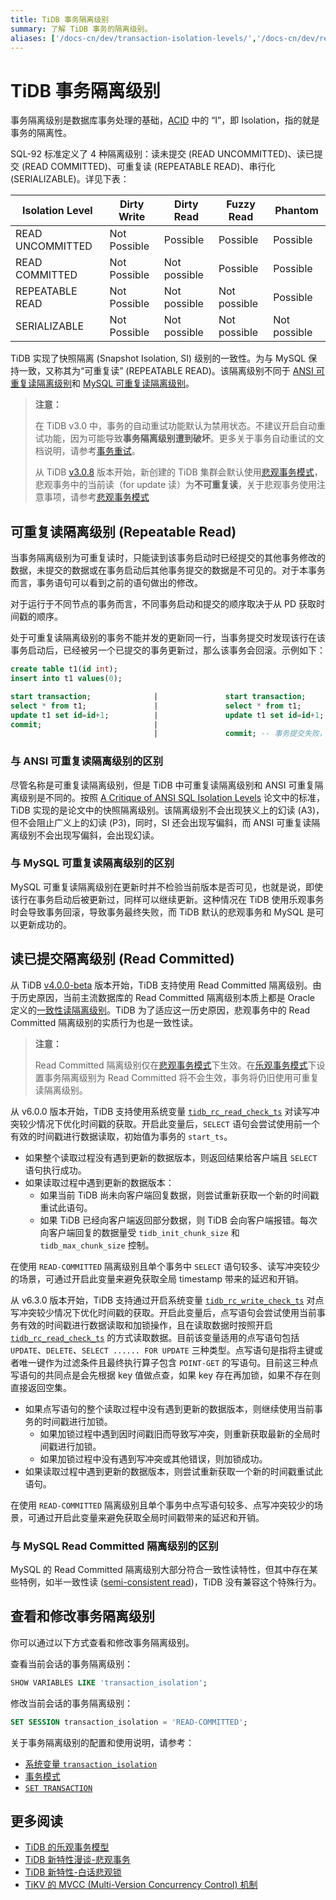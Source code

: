 ```yaml
---
title: TiDB 事务隔离级别
summary: 了解 TiDB 事务的隔离级别。
aliases: ['/docs-cn/dev/transaction-isolation-levels/','/docs-cn/dev/reference/transactions/transaction-isolation/']
---
```


# TiDB 事务隔离级别

事务隔离级别是数据库事务处理的基础，[ACID](/glossary.md#acid) 中的 “I”，即 Isolation，指的就是事务的隔离性。

SQL-92 标准定义了 4 种隔离级别：读未提交 (READ UNCOMMITTED)、读已提交 (READ COMMITTED)、可重复读 (REPEATABLE READ)、串行化 (SERIALIZABLE)。详见下表：

| Isolation Level  | Dirty Write  | Dirty Read   | Fuzzy Read   | Phantom      |
| ---------------- | ------------ | ------------ | ------------ | ------------ |
| READ UNCOMMITTED | Not Possible | Possible     | Possible     | Possible     |
| READ COMMITTED   | Not Possible | Not possible | Possible     | Possible     |
| REPEATABLE READ  | Not Possible | Not possible | Not possible | Possible     |
| SERIALIZABLE     | Not Possible | Not possible | Not possible | Not possible |

TiDB 实现了快照隔离 (Snapshot Isolation, SI) 级别的一致性。为与 MySQL 保持一致，又称其为“可重复读” (REPEATABLE READ)。该隔离级别不同于 [ANSI 可重复读隔离级别](#与-ansi-可重复读隔离级别的区别)和 [MySQL 可重复读隔离级别](#与-mysql-可重复读隔离级别的区别)。

> **注意：**
>
> 在 TiDB v3.0 中，事务的自动重试功能默认为禁用状态。不建议开启自动重试功能，因为可能导致**事务隔离级别遭到破坏**。更多关于事务自动重试的文档说明，请参考[事务重试](/optimistic-transaction.md#重试机制)。
>
> 从 TiDB [v3.0.8](/releases/release-3.0.8.md#tidb) 版本开始，新创建的 TiDB 集群会默认使用[悲观事务模式](/pessimistic-transaction.md)，悲观事务中的当前读（for update 读）为**不可重复读**，关于悲观事务使用注意事项，请参考[悲观事务模式](/pessimistic-transaction.md)

## 可重复读隔离级别 (Repeatable Read)

当事务隔离级别为可重复读时，只能读到该事务启动时已经提交的其他事务修改的数据，未提交的数据或在事务启动后其他事务提交的数据是不可见的。对于本事务而言，事务语句可以看到之前的语句做出的修改。

对于运行于不同节点的事务而言，不同事务启动和提交的顺序取决于从 PD 获取时间戳的顺序。

处于可重复读隔离级别的事务不能并发的更新同一行，当事务提交时发现该行在该事务启动后，已经被另一个已提交的事务更新过，那么该事务会回滚。示例如下：

```sql
create table t1(id int);
insert into t1 values(0);

start transaction;              |               start transaction;
select * from t1;               |               select * from t1;
update t1 set id=id+1;          |               update t1 set id=id+1; -- 如果使用悲观事务，则后一个执行的 update 语句会等锁，直到持有锁的事务提交或者回滚释放行锁。
commit;                         |
                                |               commit; -- 事务提交失败，回滚。如果使用悲观事务，可以提交成功。
```

### 与 ANSI 可重复读隔离级别的区别

尽管名称是可重复读隔离级别，但是 TiDB 中可重复读隔离级别和 ANSI 可重复隔离级别是不同的。按照 [A Critique of ANSI SQL Isolation Levels](https://www.microsoft.com/en-us/research/wp-content/uploads/2016/02/tr-95-51.pdf) 论文中的标准，TiDB 实现的是论文中的快照隔离级别。该隔离级别不会出现狭义上的幻读 (A3)，但不会阻止广义上的幻读 (P3)，同时，SI 还会出现写偏斜，而 ANSI 可重复读隔离级别不会出现写偏斜，会出现幻读。

### 与 MySQL 可重复读隔离级别的区别

MySQL 可重复读隔离级别在更新时并不检验当前版本是否可见，也就是说，即使该行在事务启动后被更新过，同样可以继续更新。这种情况在 TiDB 使用乐观事务时会导致事务回滚，导致事务最终失败，而 TiDB 默认的悲观事务和 MySQL 是可以更新成功的。

## 读已提交隔离级别 (Read Committed)

从 TiDB [v4.0.0-beta](/releases/release-4.0.0-beta.md#tidb) 版本开始，TiDB 支持使用 Read Committed 隔离级别。由于历史原因，当前主流数据库的 Read Committed 隔离级别本质上都是 Oracle 定义的[一致性读隔离级别](https://docs.oracle.com/cd/B19306_01/server.102/b14220/consist.htm)。TiDB 为了适应这一历史原因，悲观事务中的 Read Committed 隔离级别的实质行为也是一致性读。

> **注意：**
>
> Read Committed 隔离级别仅在[悲观事务模式](/pessimistic-transaction.md)下生效。在[乐观事务模式](/optimistic-transaction.md)下设置事务隔离级别为 Read Committed 将不会生效，事务将仍旧使用可重复读隔离级别。

从 v6.0.0 版本开始，TiDB 支持使用系统变量 [`tidb_rc_read_check_ts`](/system-variables.md#tidb_rc_read_check_ts-从-v600-版本开始引入) 对读写冲突较少情况下优化时间戳的获取。开启此变量后，`SELECT` 语句会尝试使用前一个有效的时间戳进行数据读取，初始值为事务的 `start_ts`。

- 如果整个读取过程没有遇到更新的数据版本，则返回结果给客户端且 `SELECT` 语句执行成功。
- 如果读取过程中遇到更新的数据版本：
    - 如果当前 TiDB 尚未向客户端回复数据，则尝试重新获取一个新的时间戳重试此语句。
    - 如果 TiDB 已经向客户端返回部分数据，则 TiDB 会向客户端报错。每次向客户端回复的数据量受 `tidb_init_chunk_size` 和 `tidb_max_chunk_size` 控制。

在使用 `READ-COMMITTED` 隔离级别且单个事务中 `SELECT` 语句较多、读写冲突较少的场景，可通过开启此变量来避免获取全局 timestamp 带来的延迟和开销。

从 v6.3.0 版本开始，TiDB 支持通过开启系统变量 [`tidb_rc_write_check_ts`](/system-variables.md#tidb_rc_write_check_ts-从-v630-版本开始引入) 对点写冲突较少情况下优化时间戳的获取。开启此变量后，点写语句会尝试使用当前事务有效的时间戳进行数据读取和加锁操作，且在读取数据时按照开启 [`tidb_rc_read_check_ts`](/system-variables.md#tidb_rc_read_check_ts-从-v600-版本开始引入) 的方式读取数据。目前该变量适用的点写语句包括 `UPDATE`、`DELETE`、`SELECT ...... FOR UPDATE` 三种类型。点写语句是指将主键或者唯一键作为过滤条件且最终执行算子包含 `POINT-GET` 的写语句。目前这三种点写语句的共同点是会先根据 key 值做点查，如果 key 存在再加锁，如果不存在则直接返回空集。

- 如果点写语句的整个读取过程中没有遇到更新的数据版本，则继续使用当前事务的时间戳进行加锁。
    - 如果加锁过程中遇到因时间戳旧而导致写冲突，则重新获取最新的全局时间戳进行加锁。
    - 如果加锁过程中没有遇到写冲突或其他错误，则加锁成功。
- 如果读取过程中遇到更新的数据版本，则尝试重新获取一个新的时间戳重试此语句。

在使用 `READ-COMMITTED` 隔离级别且单个事务中点写语句较多、点写冲突较少的场景，可通过开启此变量来避免获取全局时间戳带来的延迟和开销。

### 与 MySQL Read Committed 隔离级别的区别

MySQL 的 Read Committed 隔离级别大部分符合一致性读特性，但其中存在某些特例，如半一致性读 ([semi-consistent read](https://dev.mysql.com/doc/refman/8.0/en/innodb-transaction-isolation-levels.html))，TiDB 没有兼容这个特殊行为。

## 查看和修改事务隔离级别

你可以通过以下方式查看和修改事务隔离级别。

查看当前会话的事务隔离级别：

```sql
SHOW VARIABLES LIKE 'transaction_isolation';
```

修改当前会话的事务隔离级别：

```sql
SET SESSION transaction_isolation = 'READ-COMMITTED';
```

关于事务隔离级别的配置和使用说明，请参考：

- [系统变量 `transaction_isolation`](/system-variables.md#transaction_isolation)
- [事务模式](/pessimistic-transaction.md#隔离级别)
- [`SET TRANSACTION`](/sql-statements/sql-statement-set-transaction.md)
  
## 更多阅读

- [TiDB 的乐观事务模型](https://pingcap.com/blog-cn/best-practice-optimistic-transaction/)
- [TiDB 新特性漫谈-悲观事务](https://pingcap.com/blog-cn/pessimistic-transaction-the-new-features-of-tidb/)
- [TiDB 新特性-白话悲观锁](https://pingcap.com/blog-cn/tidb-4.0-pessimistic-lock/)
- [TiKV 的 MVCC (Multi-Version Concurrency Control) 机制](https://pingcap.com/blog-cn/mvcc-in-tikv/)
